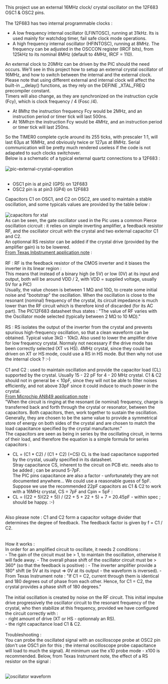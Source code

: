 This project use an external 16MHz clock/ crystal oscillator on the 12F683 OSC1 & OSC2 pins.<br>
<br>
The 12F683 has two internal programmable clocks :
 - A low frequency internal oscillator (LFINTOSC), running at 31kHz. Its is used mainly for watchdog timer, fail safe clock mode operations.
 - A high frequency internal oscillator (HFINTOSC), running at 8MHz. The frequency can be adjusted in the OSCCON register (IRCF bits), from 125kHz to its nominal 8MHz (default to 4MHz, IRCF = 110).

An external clock to 20MHz can be driven by the PIC should the need occurs. We'll see in this project how to setup an external crystal oscillator of 16MHz, and how to switch between the internal and the external clock.<br>
Please note that using different external and internal clock will affect the built-in __delay() functions, as they rely on the DEFINE _XTAL_FREQ precompiler constant.<br>
Timers will also change, as they are synchronized on the instruction cycle (Fcy), which is clock frequency / 4 (Fosc /4).<br>
  - At 8Mhz the instruction frequency Fcy would be 2MHz, and an instruction period or timer tick will last 500ns.
  - At 16Mhzn the  instruction Fcy would be 4MHz, and an instruction period or timer tick will last 250ns.

So the TIMER0 complete cycle around its 255 ticks, with prescaler 1:1, will last 63µs at 16MHz, and obviously twice  or 127µs at 8MHz. Serial communication will be pretty much rendered useless if the code is not adapated to such clocks switchover.<br>
Below is a schematic of a typical external quartz connections to a 12F683 :<br>
 <br>
![pic-external-crystal-operation](https://github.com/user-attachments/assets/7f3bb083-f277-457f-afee-b27d381fbccb)
 <br>
<br>
 - OSC1 pin is at pin2 (GP5) on 12F683 <br>
 - OSC2 pin is at pin3 (GP4) on 12F683<br>

 Capacitors C1 on OSC1, and C2 on OSC2, are used to maintain a stable oscillation, and some typicals values are provided by the table below :<br>
 <br>
  ![capacitors for xtal](https://github.com/user-attachments/assets/d344e37d-e252-4226-a082-f7fc42f0ff1f)
  <br>
  As can be seen, the gate oscillator used in the Pic uses a common Pierce oscillation cicrcuit : it relies on simple inverting amplifier, a feedback resistor RF, and the oscillator circuit with the crystal and two external capacitor C1 and C2.<br>
  An optionnal RS resistor can be added if the crystal drive (provided by the amplifier gain) is to be lowered.<br>
 <a href="https://www.ti.com/lit/an/szza043/szza043.pdf?ts=1728842789584"> From Texas Inbstrument application note</a> :<br>
 <br>
 RF : RF is the feedback resistor of the CMOS inverter and it biases the inverter in its linear region :<br>
 This means that instead of a binary high (ie 5V) or low (0V) at its input and output, both will be around VDD / 2, with VDD = supplied voltage, usually 5V for a PIC)<br>
Usually, the value chosen is between 1 MΩ and 10Ω, to create some initial noise and "bootstrap" the oscillation. When the oscillation is close to the resonant (nominal) frequency of the crystal, its circuit impedance is much lower than the RF circuit which is therefore kind of discarded (for its AC part). The PIC12F683 datasheet thus states : "The value of RF varies with the Oscillator mode selected (typically between 2 MΩ to 10 MΩ)." <br>
<br>
RS : RS isolates the output of the inverter from the crystal and prevents spurious high-frequency oscillation, so that a clean waveform can be obtained. Typical value 3kΩ - 10kΩ. Also used to lower the amplifier drive for low frequency crystal. Normaly not necessary if the drive mode has been correctly selected (XT vs HS). 4MHz crystal, since they could be driven on XT or HS mode, could use a RS in HS mode. But then why not use the internal clock ? :-) <br>
<br>
C1 and C2 : used to maintain oscillation and provide the capacitor load (CL) supported by the crystal. Usually 15 - 22 pF for 4 - 20 MHz crystal. C1 & C2 should not in general be < 10pF, since they will not be able to filter noises efficiently, and not above 33pF since it could induce to much power in the crystal.<br>
<a href="https://ww1.microchip.com/downloads/en/appnotes/00849a.pdf">From Microchip AN849 application note</a> :<br> 
"When the circuit is ringing at the resonant (ie nominal) frequency, charge is transferred back and forth through the crystal or resonator, between the capacitors. Both capacitors, then, work together to sustain the oscillation.<br>
Generally, they are chosen to be the same value to provide a symmetrical store of energy on both sides of the crystal and are chosen to match the load capacitance specified by the crystal manufacturer."<br>
The capacitors are seen as being in series by the oscillating circuit, in terms of their load, and therefore the equation is a simple formula for series capacitors :<br>
- CL = (C1 * C2) / (C1 + C2) (+CS)
CL is the load capacitance supported by the crystal, usually specified in its datasheet.<br>
Stray capacitance CS, inherent to the circuit on PCB etc. needs also to be added ; can be around 5-7pF.<br>
The PIC pins capacitance are also a factor - unfortunately they are not documented anywhere... We could use a reasonable guess of 5pF.<br>
Suppose we use the recommended 22pF capacitors as C1 & C2 to work with a 16MHz crystal, CS = 7pF and Cpin = 5pF :
- CL = ((22 + 5)(22 + 5)) / (22 + 5 + 22 + 5) + 7 = 20.45pF - within spec ; should be happy. :-) <br>
<br>
Also please note : C1 and C2 form a capacitor voltage divider that determines the degree of feedback. The feedback factor is given by f = C1 / C2.<br>
<br>
<br>
How it works :<br>
In order for an amplified circuit to oscillate, it needs 2 conditions :<br>
- The gain of the circuit must be > 1, to maintain the oscillation, otherwise it will fade away.
- The overall phase shift of the oscillator circuit must be > 360° (so that the feedback is positive) :
  - The inverter amplifier provide a 180° shift (ie 5V at its input => 0V at its output - the waveform is inversed).
  - From Texas Instrument note : "If C1 = C2, current through them is identical and 180 degrees out of phase from each other. Hence, for C1 = C2, the crystal provides a phase shift of 180 degrees."<br>
 <br>
 The initial oscillation is created by noise on the RF circuit. This initial impulse drive progressively the oscillator circuit to the resonant frequency of the crystal, who then stabilize at this frequency, provided we have configured the circuit correctly with :<br>
 - right amount of drive (XT or HS - optionnaly an RS).<br>
 - the right capacitance load C1 & C2.<br>
 <br>
 Troubleshooting :<br>
 You can probe the oscillated signal with an oscilloscope probe at OSC2 pin (don't use OSC1 pin for this ; the internal oscilloscope probe capacitance will load to much the signal).
 At minimum use the x10 probe mode - x100 is recommended.
Below, from Texas Instrument note, the effect of a RS resistor on the signal :<br>
<br>

 ![oscillator waveform](https://github.com/user-attachments/assets/c2948a68-4594-457b-8fe8-85bb084d4507)
 
 <br>
 

 
 
